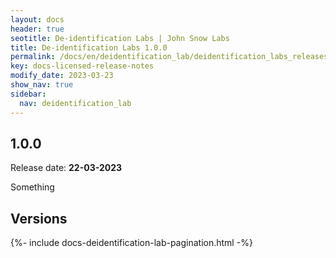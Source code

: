 ```yaml
---
layout: docs
header: true
seotitle: De-identification Labs | John Snow Labs
title: De-identification Labs 1.0.0
permalink: /docs/en/deidentification_lab/deidentification_labs_releases/release_notes_1_0_0
key: docs-licensed-release-notes
modify_date: 2023-03-23
show_nav: true
sidebar:
  nav: deidentification_lab
---
```


<div class="h3-box" markdown="1">

## 1.0.0

Release date: **22-03-2023**

Something 

</div><div class="prev_ver h3-box" markdown="1">

## Versions

</div>

{%- include docs-deidentification-lab-pagination.html -%}